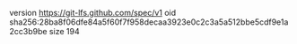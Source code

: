 version https://git-lfs.github.com/spec/v1
oid sha256:28ba8f06dfe84a5f60f7f958decaa3923e0c2c3a5a512bbe5cdf9e1a2cc3b9be
size 194

